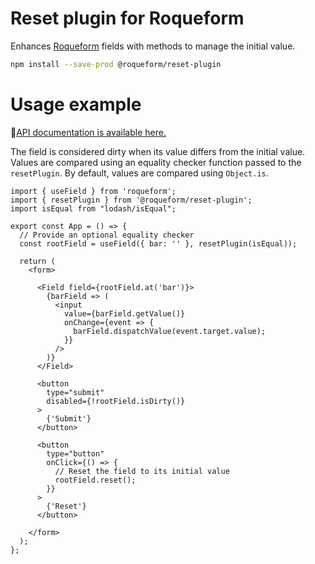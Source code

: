 # Reset plugin for Roqueform

Enhances [Roqueform](https://github.com/smikhalevski/roqueform#readme) fields with methods to manage the initial value.

```sh
npm install --save-prod @roqueform/reset-plugin
```

# Usage example

🔎[API documentation is available here.](https://smikhalevski.github.io/roqueform/modules/reset_plugin_src_main.html)

The field is considered dirty when its value differs from the initial value. Values are compared using an equality
checker function passed to the `resetPlugin`. By default, values are compared using `Object.is`.

```tsx
import { useField } from 'roqueform';
import { resetPlugin } from '@roqueform/reset-plugin';
import isEqual from "lodash/isEqual";

export const App = () => {
  // Provide an optional equality checker
  const rootField = useField({ bar: '' }, resetPlugin(isEqual));

  return (
    <form>

      <Field field={rootField.at('bar')}>
        {barField => (
          <input
            value={barField.getValue()}
            onChange={event => {
              barField.dispatchValue(event.target.value);
            }}
          />
        )}
      </Field>

      <button
        type="submit"
        disabled={!rootField.isDirty()}
      >
        {'Submit'}
      </button>

      <button
        type="button"
        onClick={() => {
          // Reset the field to its initial value 
          rootField.reset();
        }}
      >
        {'Reset'}
      </button>

    </form>
  );
};
```
